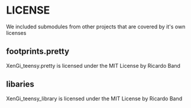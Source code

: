 # LICENSE
We included submodules from other projects that are covered by it's own licenses

## footprints.pretty
XenGi_teensy.pretty is licensed under the MIT License by Ricardo Band

## libaries
XenGi_teensy_library is licensed under the MIT License by Ricardo Band
